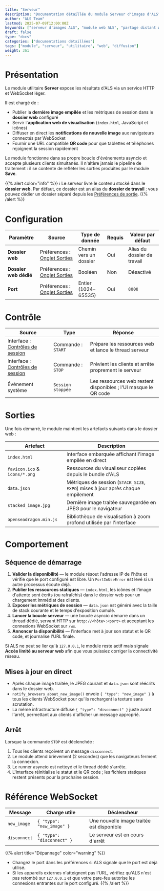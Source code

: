 ```yaml
---
title: "Serveur"
description: "Documentation détaillée du module Serveur d'images d'ALS"
author: "ALS Team"
lastmod: 2025-07-09T12:00:00Z
keywords: ["serveur d'images ALS", "module web ALS", "partage distant ALS"]
draft: false
type: "docs"
categories: ["documentations détaillées"]
tags: ["module", "serveur", "utilitaire", "web", "diffusion"]
weight: 361
---
```


# Présentation

Le module utilitaire **Server** expose les résultats d'ALS via un service HTTP et WebSocket léger.

Il est chargé de :

- Publier la **dernière image empilée** et les métriques de session dans le **dossier web** configuré
- Servir l'**application web de visualisation** (`index.html`, JavaScript et icônes)
- Diffuser en direct les **notifications de nouvelle image** aux navigateurs connectés par WebSocket
- Fournir une URL compatible **QR code** pour que tablettes et téléphones rejoignent la session rapidement

Le module fonctionne dans sa propre boucle d'événements asyncio et accepte plusieurs clients simultanés. Il n'altère jamais le pipeline de traitement : il se contente de refléter les sorties produites par le module **Save**.

{{% alert color="info" %}}
ℹ️ Le serveur livre le contenu stocké dans le **dossier web**. Par défaut, ce dossier est un alias du **dossier de travail** ; vous pouvez dédier un dossier séparé depuis les [Préférences de sortie](../../userguide/preferences/output/#web-dedicated).
{{% /alert %}}

# Configuration

| Paramètre | Source | Type de donnée | Requis | Valeur par défaut |
|-----------|--------|----------------|--------|-------------------|
| **Dossier web** | Préférences : [Onglet Sorties](../../userguide/preferences/output/#web-folder) | Chemin vers un dossier | Oui | Alias du dossier de travail |
| **Dossier web dédié** | Préférences : [Onglet Sorties](../../userguide/preferences/output/#web-dedicated) | Booléen | Non | Désactivé |
| **Port** | Préférences : [Onglet Sorties](../../userguide/preferences/output/#server-port) | Entier (1024–65535) | Oui | `8000` |

# Contrôle

| Source | Type | Réponse |
|--------|------|---------|
| Interface : [Contrôles de session](../../userguide/ui/controls/#server-section) | Commande : `START` | Prépare les ressources web et lance le thread serveur |
| Interface : [Contrôles de session](../../userguide/ui/controls/#server-section) | Commande : `STOP` | Prévient les clients et arrête proprement le serveur |
| Événement système | `Session stoppée` | Les ressources web restent disponibles ; l'UI masque le QR code |

# Sorties

Une fois démarré, le module maintient les artefacts suivants dans le dossier web :

| Artefact | Description |
|----------|-------------|
| `index.html` | Interface embarquée affichant l'image empilée en direct |
| `favicon.ico` & `icons/*.png` | Ressources du visualiseur copiées depuis le bundle d'ALS |
| `data.json` | Métriques de session (`STACK_SIZE`, `EXPO`) mises à jour après chaque empilement |
| `stacked_image.jpg` | Dernière image traitée sauvegardée en JPEG pour le navigateur |
| `openseadragon.min.js` | Bibliothèque de visualisation à zoom profond utilisée par l'interface |

# Comportement

## Séquence de démarrage

1. **Valider la disponibilité** — le module résout l'adresse IP de l'hôte et vérifie que le port configuré est libre. Un `PortInUseError` est levé si un autre processus écoute déjà.
2. **Publier les ressources statiques** — `index.html`, les icônes et l'image d'attente sont écrits (ou rafraîchis) dans le dossier web pour un chargement immédiat des clients.
3. **Exposer les métriques de session** — `data.json` est généré avec la taille de stack courante et le temps d'exposition cumulé.
4. **Lancer la boucle serveur** — une boucle asyncio démarre dans un thread dédié, servant HTTP sur `http://<hôte>:<port>` et acceptant les connexions WebSocket sur `/ws`.
5. **Annoncer la disponibilité** — l'interface met à jour son statut et le QR code, et journalise l'URL finale.

Si ALS ne peut se lier qu'à `127.0.0.1`, le module reste actif mais signale **Accès limité au serveur web** afin que vous puissiez corriger la connectivité réseau.

## Mises à jour en direct

- Après chaque image traitée, le JPEG courant et `data.json` sont réécrits dans le dossier web.
- `notify_browsers_about_new_image()` envoie `{ "type": "new_image" }` à tous les clients WebSocket pour qu'ils rechargent la texture sans scrutation.
- La même infrastructure diffuse `{ "type": "disconnect" }` juste avant l'arrêt, permettant aux clients d'afficher un message approprié.

## Arrêt

Lorsque la commande `STOP` est déclenchée :

1. Tous les clients reçoivent un message `disconnect`.
2. Le module attend brièvement (2 secondes) que les navigateurs ferment la connexion.
3. Le runner asyncio est nettoyé et le thread dédié s'arrête.
4. L'interface réinitialise le statut et le QR code ; les fichiers statiques restent présents pour la prochaine session.

# Référence WebSocket

| Message | Charge utile | Déclencheur |
|---------|--------------|-------------|
| `new_image` | `{ "type": "new_image" }` | Une nouvelle image traitée est disponible |
| `disconnect` | `{ "type": "disconnect" }` | Le serveur est en cours d'arrêt |

{{% alert title="Dépannage" color="warning" %}}
- Changez le port dans les préférences si ALS signale que le port est déjà utilisé.
- Si les appareils externes n'atteignent pas l'URL, vérifiez qu'ALS n'est pas retombé sur `127.0.0.1` et que votre pare-feu autorise les connexions entrantes sur le port configuré.
{{% /alert %}}
